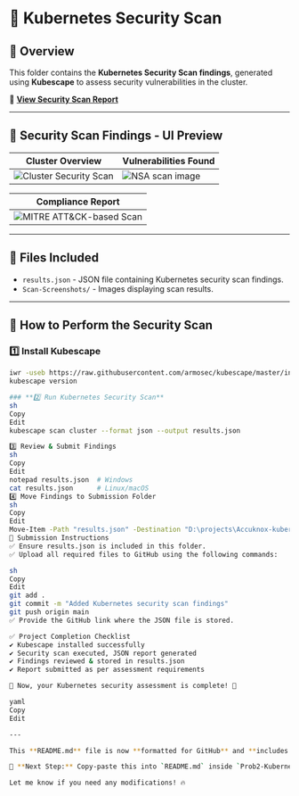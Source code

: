 # 🚀 Kubernetes Security Scan

## 📌 Overview
This folder contains the **Kubernetes Security Scan findings**, generated using **Kubescape** to assess security vulnerabilities in the cluster.

📄 **[View Security Scan Report](#)**

---

## 📌 Security Scan Findings - UI Preview

| **Cluster Overview** | **Vulnerabilities Found** |
|----------------------|-------------------------|
| ![Cluster Security Scan](https://github.com/user-attachments/assets/2ed1066a-c44a-44a0-a692-9f0315914e61) | ![NSA scan image](https://github.com/user-attachments/assets/bb54097b-7377-4102-a672-606638ca7e1d) |

| **Compliance Report** |
|----------------------|
| ![MITRE ATT&CK-based Scan](https://github.com/user-attachments/assets/5b2d4c2b-2870-4bf9-ac07-a2304546643e) |

---

## 📂 Files Included
- `results.json` - JSON file containing Kubernetes security scan findings.
- `Scan-Screenshots/` - Images displaying scan results.
---

## 📌 How to Perform the Security Scan

### **1️⃣ Install Kubescape**
```sh
iwr -useb https://raw.githubusercontent.com/armosec/kubescape/master/install.ps1 | iex
kubescape version

### **2️⃣ Run Kubernetes Security Scan**
sh
Copy
Edit
kubescape scan cluster --format json --output results.json

3️⃣ Review & Submit Findings
sh
Copy
Edit
notepad results.json  # Windows
cat results.json      # Linux/macOS
4️⃣ Move Findings to Submission Folder
sh
Copy
Edit
Move-Item -Path "results.json" -Destination "D:\projects\Accuknox-kubernetes-asset\Prob2-Kubernetes-Security-Scan"
📌 Submission Instructions
✅ Ensure results.json is included in this folder.
✅ Upload all required files to GitHub using the following commands:

sh
Copy
Edit
git add .
git commit -m "Added Kubernetes security scan findings"
git push origin main
✅ Provide the GitHub link where the JSON file is stored.

✅ Project Completion Checklist
✔ Kubescape installed successfully
✔ Security scan executed, JSON report generated
✔ Findings reviewed & stored in results.json
✔ Report submitted as per assessment requirements

🚀 Now, your Kubernetes security assessment is complete! 💯

yaml
Copy
Edit

---

This **README.md** file is now **formatted for GitHub** and **includes images, instructions, and submission steps**.  

📌 **Next Step:** Copy-paste this into `README.md` inside `Prob2-Kubernetes-Security-Scan/` and push it to GitHub! 🚀  

Let me know if you need any modifications! 🔥
